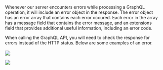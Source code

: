 <p>Whenever our server encounters errors while processing a GraphQL operation, it will include an error object in the response. The error object has an error array that contains each error occured. Each error in the array has a message field that contains the error message, and an extensions field that provides additional useful information, including an error code.</p>
<p>When calling the GraphQL API, you will need to check the response for errors instead of the HTTP status. Below are some examples of an error.<br><br><img src="https://support.optisigns.com/hc/article_attachments/36565574448659"></p>
<p><img src="https://support.optisigns.com/hc/article_attachments/36565574450579"></p>